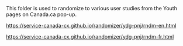 
This folder is used to randomize to various user studies from the Youth pages on Canada.ca pop-up.

https://service-canada-cx.github.io/randomizer/ydg-pnj/rndm-en.html

https://service-canada-cx.github.io/randomizer/ydg-pnj/rndm-fr.html

